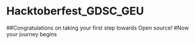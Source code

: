 # Hacktoberfest_GDSC_GEU
##Congratulations on taking your first step towards Open source!
#Now your journey begins
